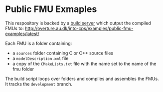 # Public FMU Exmaples

This respository is backed by a [build server](https://build.overture.au.dk/jenkins/job/into-cps-public-fmu-examples/) which output the compiled FMUs to: http://overture.au.dk/into-cps/examples/public-fmu-examples/latest/

Each FMU is a folder containing:
 - a `sources` folder containing C or C++ source files
 - a `modelDescription.xml` file
 - a copy of the `CMakeLists.txt` file with the name set to the name of the fmu folder

The build script loops over folders and compiles and assembles the FMUs. It tracks the `development` branch.

